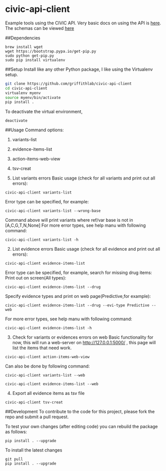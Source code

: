 # civic-api-client
Example tools using the CIVIC API. Very basic docs on using the API is
[here](https://civic.genome.wustl.edu/#/api-documentation). The schemas
can be viewed [here](https://github.com/genome/civic-server/blob/deploy/db/schema.rb)

##Dependencies
```
brew install wget
wget https://bootstrap.pypa.io/get-pip.py
sudo python get-pip.py
sudo pip install virtualenv
```

##Setup
Install like any other Python package, I like using the Virtualenv setup.
``` bash
git clone https://github.com/griffithlab/civic-api-client
cd civic-api-client
virtualenv myenv
source myenv/bin/activate
pip install .
```

To deactivate the virtual environment,
```
deactivate
```

##Usage
Command options:
1. variants-list
2. evidence-items-list
3. action-items-web-view
4. tsv-creat

1. List variants errors
Basic usage (check for all variants and print out all errors):
```
civic-api-client variants-list
```
Error type can be specified, for example:
```
civic-api-client variants-list --wrong-base
```
Command above will print variants where ref/var base is not in [A,C,G,T,N,None]
For more error types, see help manu with following command:
```
civic-api-client variants-list -h
```
2. List evidence errors
Basic usage (check for all evidence and print out all errors):
```
civic-api-client evidence-items-list
```
Error type can be specified, for example, search for missing drug items:
Print out on screen(All types):
```
civic-api-client evidence-items-list --drug 
```
Specify evidence types and print on web page(Predictive,for example):
```
civic-api-client evidence-items-list --drug --evi-type Predictive --web
```
For more error types, see help manu with following command:
```
civic-api-client evidence-items-list -h
```
3. Check for variants or evidences errors on web
Basic functionality for now, this will run a web-server on
http://127.0.0.1:5000/ , this page will list the items that need work.
```
civic-api-client action-items-web-view
```
Can also be done by following command:
```
civic-api-client variants-list --web
```
```
civic-api-client evidence-items-list --web
```
4. Export all evidence items as tsv file 
```
civic-api-client tsv-creat
```

##Development
To contribute to the code for this project, please fork the repo and submit a pull request.

To test your own changes (after editing code) you can rebuild the package as follows:
```
pip install . --upgrade
```

To install the latest changes
```
git pull 
pip install . --upgrade
```
